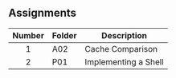 ## Assignments

| Number | Folder | Description |
| :----: | ------ | ----------- |
| 1      | A02    | Cache Comparison            |
| 2      | P01    | Implementing a Shell |
